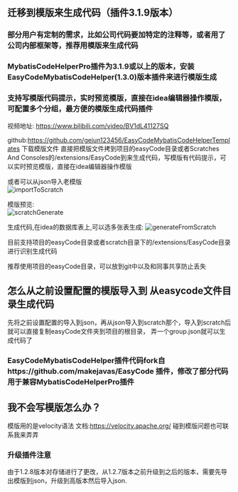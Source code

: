 ## 迁移到模版来生成代码（插件3.1.9版本）

### 部分用户有定制的需求，比如公司代码要加特定的注释等，或者用了公司内部框架等，推荐用模版来生成代码

### MybatisCodeHelperPro插件为3.1.9或以上的版本，安装EasyCodeMybatisCodeHelper(1.3.0)版本插件来进行模版生成

### 支持写模版代码提示，实时预览模版，直接在idea编辑器操作模版，可配置多个分组，最方便的模版生成代码插件

视频地址: https://www.bilibili.com/video/BV1dL41127SQ  

github:https://github.com/gejun123456/EasyCodeMybatisCodeHelperTemplates 下载模版文件
直接把模版文件拷到项目的easyCode目录或者Scratches And Consoles的/extensions/EasyCode到来生成代码，写模版有代码提示，可以实时预览模版，直接在idea编辑器操作模版 

或者可以从json导入老模版   
![importToScratch](https://images.brucege.com/importToScratch.png)

模版预览:    
![scratchGenerate](https://images.brucege.com/scrachGenerate.gif)

生成代码,在idea的数据库表上,可以选多张表生成:
![generateFromScratch](https://images.brucege.com/generateFromScratch.png)

目前支持项目的easyCode目录或者scratch目录下的/extensions/EasyCode目录进行识别生成代码

推荐使用项目的easyCode目录，可以放到git中以及和同事共享防止丢失

## 怎么从之前设置配置的模版导入到 从easycode文件目录生成代码
先将之前设置配置的导入到json，再从json导入到scratch那个，导入到scratch后 就可以直接复制easyCode文件夹到项目的根目录，
弄一个group.json就可以生成代码了

### EasyCodeMybatisCodeHelper插件代码fork自https://github.com/makejavas/EasyCode 插件，修改了部分代码用于兼容MybatisCodeHelperPro插件

## 我不会写模版怎么办？
模版用的是velocity语法 文档:https://velocity.apache.org/ 碰到模版问题也可联系我来弄弄

### 升级插件注意
由于1.2.8版本对存储进行了更改，从1.2.7版本之前升级到之后的版本，需要先导出模版到json，升级到高版本然后导入json.
